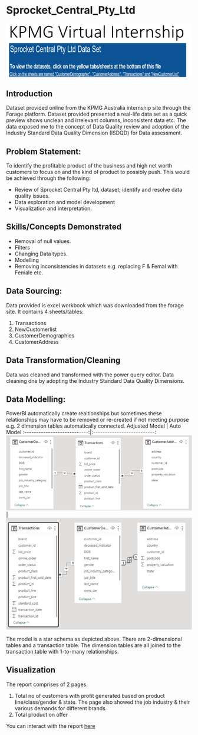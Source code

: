 # Sprocket_Central_Pty_Ltd
![](sprocket.png)

## Introduction
Dataset provided online from the KPMG Australia internship site through the Forage platform. Dataset provided presented a real-life data set as a quick preview shows unclean and irrelevant columns, inconsistent data etc. 
The data exposed me to the concept of Data Quality review and adoption of the Industry Standard Data Quality Dimension (ISDQD) for Data assessment.

## Problem Statement: 
To identify the profitable product of the business and high net worth customers to focus on and the kind of product to possibly push. This would be achieved through the following:
-	Review of Sprocket Central Pty ltd, dataset; identify and resolve data quality issues.
-	Data exploration and model development
-	Visualization and interpretation.

## Skills/Concepts Demonstrated
- Removal of null values.
- Filters
- Changing Data types.
- Modelling
- Removing inconsistencies in datasets e.g. replacing F & Femal with Female etc.

  
## Data Sourcing:
Data provided is excel workbook which was downloaded from the forage site. It contains 4 sheets/tables:
1.	Transactions
2.	NewCustomerlist
3.	CustomerDemographics
4.	CustomerAddress
   
## Data Transformation/Cleaning
Data was cleaned and transformed with the power query editor. Data cleaning dne by adopting the Industry Standard Data Quality Dimensions.

## Data Modelling: 
PowerBI automatically create realtionships but sometimes these relationships may have to be removed or re-created if not meeting purpose e.g. 2 dimension tables automatically connected.
Adjusted Model               |           Auto Model
:---------------------------:|:--------------------------:
![](Adjusted.PNG)           | ![](Auto.png)

The model is a star schema as depicted above. There are 2-dimensional tables and a transaction table. The dimension tables are all joined to the transaction table with 1-to-many relationships.

## Visualization
The report comprises of 2 pages.
1. Total no of customers with profit generated based on product line/class/gender & state. The page also showed the job industry & their various demands for different brands.
2. Total product on offer

You can interact with the report [here](https://app.powerbi.com/groups/me/reports/d9f5f39f-6f80-4dbb-b8ca-90ce9d5ac050/ReportSection?experience=power-bi)

